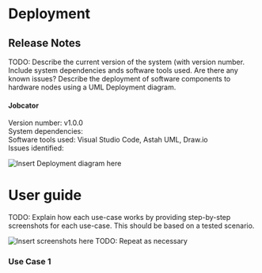 # Deployment

## Release Notes
TODO: Describe the current version of the system (with version number. Include system dependencies ands software tools used.
Are there any known issues? 
Describe the deployment of software components to hardware nodes using a UML Deployment diagram.
#### Jobcator
Version number: v1.0.0
<br>System dependencies: 
<br>Software tools used: Visual Studio Code, Astah UML, Draw.io
<br>Issues identified:

![Insert Deployment diagram here](images/deployment.png)

# User guide
TODO: Explain how each use-case works by providing step-by-step screenshots for each use-case. This should be based on a tested scenario.

![Insert screenshots here](images/screenshot.png)
TODO: Repeat as necessary
### Use Case 1

